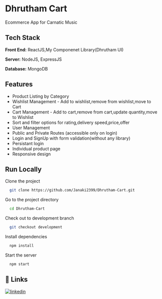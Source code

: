 
# Dhrutham Cart

Ecommerce App for Carnatic Music

## Tech Stack

**Front End:** ReactJS,My Componenet Library(Dhrutham UI)

**Server:** NodeJS, ExpressJS 

**Database:** MongoDB
 

  
## Features

- Product Listing by Category
- Wishlist Management - Add to wishlist,remove from wishlist,move to Cart
- Cart Management - Add to cart,remove from cart,update quantity,move to Wishlist
- Sort and filter options for rating,delivery speed,price,offer
- User Management 
- Public and Private Routes (accessible only on login)
- Login and SignUp with form validation(without any library)
- Persistant login
- Individual product page
- Responsive design 


  
## Run Locally

Clone the project

```bash
  git clone https://github.com/Janaki2399/Dhrutham-Cart.git
```

Go to the project directory

```bash
  cd Dhrutham-Cart
```

Check out to development branch

```bash
  git checkout development
```


Install dependencies

```bash
  npm install
```

Start the server

```bash
  npm start
```

  
## 🔗 Links
[![linkedin](https://img.shields.io/badge/linkedin-0A66C2?style=for-the-badge&logo=linkedin&logoColor=white)](https://www.linkedin.com/in/janaki2399/)
  
